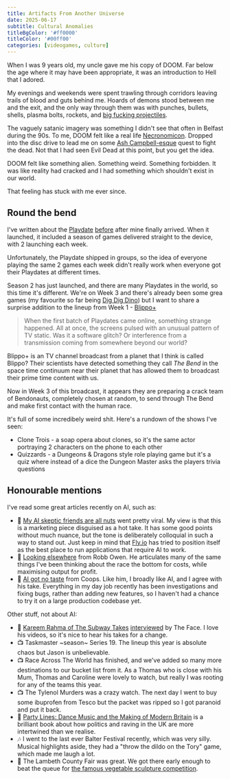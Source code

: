 ```yaml
---
title: Artifacts From Another Universe
date: 2025-06-17
subtitle: Cultural Anomalies
titleBgColor: '#ff0000'
titleColor: '#00ff00'
categories: [videogames, culture]
---
```


When I was 9 years old, my uncle gave me his copy of DOOM. Far below the age where it may have been appropriate, it was an introduction to Hell that I adored.

My evenings and weekends were spent trawling through corridors leaving trails of blood and guts behind me. Hoards of demons stood between me and the exit, and the only way through them was with punches, bullets, shells, plasma bolts, rockets, and [big fucking projectiles](https://doom.fandom.com/wiki/BFG9000).

The vaguely satanic imagery was something I didn't see that often in Belfast during the 90s. To me, DOOM felt like a real life [Necronomicon](https://en.wikipedia.org/wiki/Necronomicon). Dropped into the disc drive to lead me on some [Ash Campbell-esque](https://evildead.fandom.com/wiki/Necronomicon_Ex-Mortis) quest to fight the dead. Not that I had seen Evil Dead at this point, but you get the idea.

DOOM felt like something alien. Something weird. Something forbidden. It was like reality had cracked and I had something which shouldn't exist in our world.

That feeling has stuck with me ever since.

## Round the bend

I've written about the [Playdate](https://play.date/) [before](/blog/surprise-and-delight) after mine finally arrived. When it launched, it included a season of games delivered straight to the device, with 2 launching each week.

Unfortunately, the Playdate shipped in groups, so the idea of everyone playing the same 2 games each week didn't really work when everyone got their Playdates at different times.

Season 2 has just launched, and there are many Playdates in the world, so this time it's different. We're on Week 3 and there's already been some grea games (my favourite so far being [Dig Dig Dino](https://play.date/games/dig-dig-dino/)) but I want to share a surprise addition to the lineup from Week 1 - [Blippo+](https://play.date/games/blippo/)

> When the first batch of Playdates came online, something strange happened. All at once, the screens pulsed with an unusual pattern of TV static. Was it a software glitch? Or interference from a transmission coming from somewhere beyond our world?

Blippo+ is an TV channel broadcast from a planet that I think is called Blippo? Their scientists have detected something they call _The Bend_ in the space time continuum near their planet that has allowed them to broadcast their prime time content with us.

Now in Week 3 of this broadcast, it appears they are preparing a crack team of Bendonauts, completely chosen at random, to send through The Bend and make first contact with the human race.

It's full of some incredibely weird shit. Here's a rundown of the shows I've seen:

- Clone Trois - a soap opera about clones, so it's the same actor portraying 2 characters on the phone to each other
- Quizzards - a Dungeons & Dragons style role playing game but it's a quiz where instead of a dice the Dungeon Master asks the players trivia questions


## Honourable mentions

I've read some great articles recently on AI, such as:

- 🔗 [My AI skeptic friends are all nuts](https://fly.io/blog/youre-all-nuts/) went pretty viral. My view is that this is a marketing piece disguised as a hot take. It has some good points without much nuance, but the tone is deliberately colloquial in such a way to stand out. Just keep in mind that [Fly.io](https://fly.io/) has tried to position itself as the best place to run applications that require AI to work.
- 🔗 [Looking elsewhere](https://robbowen.digital/wrote-about/looking-elsewhere/) from Robb Owen. He articulates many of the same things I've been thinking about the race the bottom for costs, while maximising output for profit.
- 🔗 [AI got no taste](https://coops.dev/ai-got-no-taste) from Coops. Like him, I broadly like AI, and I agree with his take. Everything in my day job recently has been investigations and fixing bugs, rather than adding new features, so I haven't had a chance to try it on a large production codebase yet.

Other stuff, not about AI:

- 🔗 [Kareem Rahma of The Subway Takes](https://www.instagram.com/subwaytakes/) [interviewed](https://theface.com/culture/kareem-rahma-interview-2025-subway-takes-latest-episode-tiktok) by The Face. I love his videos, so it's nice to hear his takes for a change.
- 📺 Taskmaster ~season~ Series 19. The lineup this year is absolute chaos but Jason is unbelievable.
- 📺 Race Across The World has finished, and we've added so many more destinations to our bucket list from it. As a Thomas who is close with his Mum, Thomas and Caroline were lovely to watch, but really I was rooting for any of the teams this year.
- 📺 The Tylenol Murders was a crazy watch. The next day I went to buy some ibuprofen from Tesco but the packet was ripped so I got paranoid and put it back.
- 📖 [Party Lines: Dance Music and the Making of Modern Britain](https://uk.bookshop.org/p/books/party-lines-dance-music-and-the-making-of-modern-britain-ed-gillett/7415062?ean=9781529070651) is a brilliant book about how politics and raving in the UK are more intertwined than we realise.
- 🎶 I went to the last ever Balter Festival recently, which was very silly. Musical highlights aside, they had a "throw the dildo on the Tory" game, which made me laugh a lot.
- 🌽 The Lambeth County Fair was great. We got there early enough to beat the queue for [the famous vegetable sculpture competition](https://www.timeout.com/london/news/all-of-the-best-vegetable-sculptures-from-the-lambeth-country-show-2025-061125).
